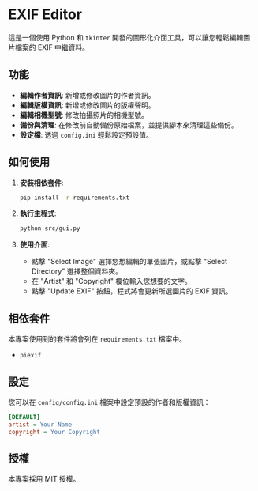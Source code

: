 # EXIF Editor

這是一個使用 Python 和 `tkinter` 開發的圖形化介面工具，可以讓您輕鬆編輯圖片檔案的 EXIF 中繼資料。

## 功能

*   **編輯作者資訊**: 新增或修改圖片的作者資訊。
*   **編輯版權資訊**: 新增或修改圖片的版權聲明。
*   **編輯相機型號**: 修改拍攝照片的相機型號。
*   **備份與清理**: 在修改前自動備份原始檔案，並提供腳本來清理這些備份。
*   **設定檔**: 透過 `config.ini` 輕鬆設定預設值。

## 如何使用

1.  **安裝相依套件**:
    ```bash
    pip install -r requirements.txt
    ```

2.  **執行主程式**:
    ```bash
    python src/gui.py
    ```

3.  **使用介面**:
    *   點擊 "Select Image" 選擇您想編輯的單張圖片，或點擊 "Select Directory" 選擇整個資料夾。
    *   在 "Artist" 和 "Copyright" 欄位輸入您想要的文字。
    *   點擊 "Update EXIF" 按鈕，程式將會更新所選圖片的 EXIF 資訊。

## 相依套件

本專案使用到的套件將會列在 `requirements.txt` 檔案中。

*   `piexif`

## 設定

您可以在 `config/config.ini` 檔案中設定預設的作者和版權資訊：

```ini
[DEFAULT]
artist = Your Name
copyright = Your Copyright
```

## 授權

本專案採用 MIT 授權。
